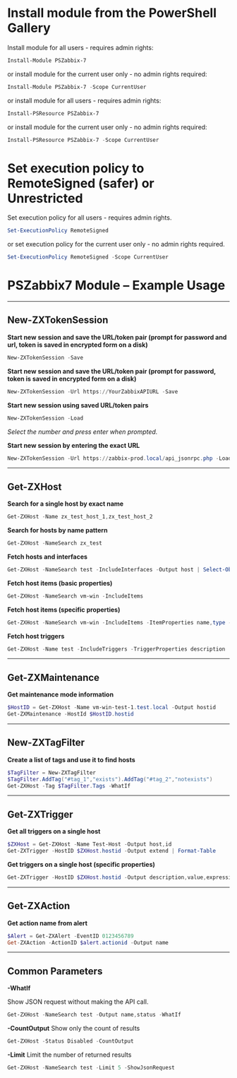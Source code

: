 # Install module from the PowerShell Gallery
Install module for all users - requires admin rights:
```PowerShell
Install-Module PSZabbix-7
```
or install module for the current user only - no admin rights required:
```PowerShell
Install-Module PSZabbix-7 -Scope CurrentUser
```
or install module for all users - requires admin rights:
```PowerShell
Install-PSResource PSZabbix-7 
```
or install module for the current user only - no admin rights required:
```PowerShell
Install-PSResource PSZabbix-7 -Scope CurrentUser
```

# Set execution policy to RemoteSigned (safer) or Unrestricted

Set execution policy for all users - requires admin rights.
```PowerShell
Set-ExecutionPolicy RemoteSigned
```
or set execution policy for the current user only - no admin rights required.
```PowerShell
Set-ExecutionPolicy RemoteSigned -Scope CurrentUser
```


# PSZabbix7 Module – Example Usage

---

## New-ZXTokenSession

**Start new session and save the URL/token pair (prompt for password and url, token is saved in encrypted form on a disk)**
```powershell
New-ZXTokenSession -Save
```

**Start new session and save the URL/token pair (prompt for password, token is saved in encrypted form on a disk)**
```powershell
New-ZXTokenSession -Url https://YourZabbixAPIURL -Save
```

**Start new session using saved URL/token pairs**
```powershell
New-ZXTokenSession -Load
```
_Select the number and press enter when prompted._

**Start new session by entering the exact URL**
```powershell
New-ZXTokenSession -Url https://zabbix-prod.local/api_jsonrpc.php -Load
```

---

## Get-ZXHost

**Search for a single host by exact name**
```powershell
Get-ZXHost -Name zx_test_host_1,zx_test_host_2
```

**Search for hosts by name pattern**
```powershell
Get-ZXHost -NameSearch zx_test
```

**Fetch hosts and interfaces**
```powershell
Get-ZXHost -NameSearch test -IncludeInterfaces -Output host | Select-Object hostid,host,@{n="IPs";e={$_.interfaces.ip}}
```

**Fetch host items (basic properties)**
```powershell
Get-ZXHost -NameSearch vm-win -IncludeItems
```

**Fetch host items (specific properties)**
```powershell
Get-ZXHost -NameSearch vm-win -IncludeItems -ItemProperties name,type -Output host
```

**Fetch host triggers**
```powershell
Get-ZXHost -Name test -IncludeTriggers -TriggerProperties description | Select-Object -ExpandProperty triggers
```

---

## Get-ZXMaintenance

**Get maintenance mode information**
```powershell
$HostID = Get-ZXHost -Name vm-win-test-1.test.local -Output hostid
Get-ZXMaintenance -HostId $HostID.hostid
```

---

## New-ZXTagFilter

**Create a list of tags and use it to find hosts**
```powershell
$TagFilter = New-ZXTagFilter
$TagFilter.AddTag("#tag_1","exists").AddTag("#tag_2","notexists")
Get-ZXHost -Tag $TagFilter.Tags -WhatIf
```

---

## Get-ZXTrigger

**Get all triggers on a single host**
```powershell
$ZXHost = Get-ZXHost -Name Test-Host -Output host,id
Get-ZXTrigger -HostID $ZXHost.hostid -Output extend | Format-Table
```

**Get triggers on a single host (specific properties)**
```powershell
Get-ZXTrigger -HostID $ZXHost.hostid -Output description,value,expression
```

---

## Get-ZXAction

**Get action name from alert**
```powershell
$Alert = Get-ZXAlert -EventID 0123456789
Get-ZXAction -ActionID $alert.actionid -Output name
```

---

## Common Parameters

**-WhatIf**

Show JSON request without making the API call.
```powershell
Get-ZXHost -NameSearch test -Output name,status -WhatIf
```

**-CountOutput**
Show only the count of results
```powershell
Get-ZXHost -Status Disabled -CountOutput
```

**-Limit**
Limit the number of returned results
```powershell
Get-ZXHost -NameSearch test -Limit 5 -ShowJsonRequest
```
